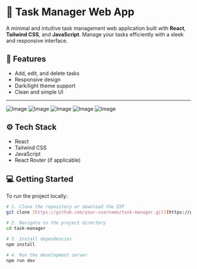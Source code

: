 # 📝 Task Manager Web App

A minimal and intuitive task management web application built with **React**, **Tailwind CSS**, and **JavaScript**. Manage your tasks efficiently with a sleek and responsive interface.

## 🚀 Features

- Add, edit, and delete tasks  
- Responsive design  
- Dark/light theme support  
- Clean and simple UI  

---

![Image](https://github.com/user-attachments/assets/b80c1ad0-7ec8-4b32-904c-0af617d82e34)
![Image](https://github.com/user-attachments/assets/1727ba9b-b691-4721-a9c8-97fbbd8cd314)
![Image](https://github.com/user-attachments/assets/39fbd867-910b-4921-83ec-28159c57e714)
![Image](https://github.com/user-attachments/assets/062ef80c-a60e-4c8d-9de9-99f23823f7cb)
![Image](https://github.com/user-attachments/assets/22ff13cd-0f9e-40df-bc2b-c313f7e398ca)

## ⚙️ Tech Stack

- React  
- Tailwind CSS  
- JavaScript  
- React Router (if applicable)


## 💻 Getting Started

To run the project locally:

```bash
# 1. Clone the repository or download the ZIP
git clone [https://github.com/your-username/task-manager.git](https://github.com/aiarnob23/WP_LAB_Project.git)

# 2. Navigate to the project directory
cd task-manager

# 3. Install dependencies
npm install

# 4. Run the development server
npm run dev
